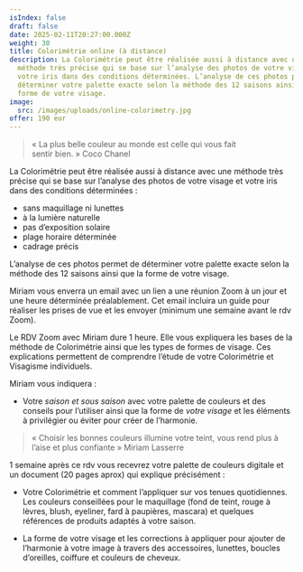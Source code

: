 ```yaml
---
isIndex: false
draft: false
date: 2025-02-11T20:27:00.000Z
weight: 30
title: Colorimétrie online (à distance)
description: La Colorimétrie peut être réalisée aussi à distance avec une
  méthode très précise qui se base sur l’analyse des photos de votre visage et
  votre iris dans des conditions déterminées. L’analyse de ces photos permet de
  déterminer votre palette exacte selon la méthode des 12 saisons ainsi que la
  forme de votre visage.
image:
  src: /images/uploads/online-colorimetry.jpg
offer: 190 eur
---
```

> « La plus belle couleur au monde est celle qui vous fait sentir bien. » Coco Chanel

La Colorimétrie peut être réalisée aussi à distance avec une méthode très précise qui se base sur l’analyse des photos de votre visage et votre iris dans des conditions déterminées :

* sans maquillage ni lunettes
* à la lumière naturelle
* pas d’exposition solaire
* plage horaire déterminée
* cadrage précis

L’analyse de ces photos permet de déterminer votre palette exacte selon la méthode des 12 saisons ainsi que la forme de votre visage.

Miriam vous enverra un email avec un lien a une réunion Zoom à un jour et une heure  déterminée préalablement. Cet email incluira un guide pour réaliser les prises de vue et les envoyer (minimum une semaine avant le rdv Zoom).

Le RDV Zoom avec Miriam dure 1 heure. Elle vous expliquera les bases de la méthode de Colorimétrie ainsi que les types de formes de visage. Ces explications permettent de comprendre l’étude de votre Colorimétrie et Visagisme individuels. 

Miriam vous indiquera :

* Votre *saison et sous saison* avec votre palette de couleurs et des conseils pour l’utiliser ainsi que la forme de *votre visage* et les éléments à privilégier ou éviter pour créer de l’harmonie.

> « Choisir les bonnes couleurs illumine votre teint, vous rend plus à l’aise et plus confiante » Miriam Lasserre

1 semaine après ce rdv vous recevrez votre palette de couleurs digitale et un document (20 pages aprox) qui explique précisément :

* Votre Colorimétrie et comment l’appliquer sur vos tenues quotidiennes. Les couleurs conseillées pour le maquillage (fond de teint, rouge à lèvres, blush, eyeliner, fard à paupières, mascara) et quelques références de produits adaptés à votre saison. 

* La forme de votre visage et les corrections à appliquer pour ajouter de l’harmonie à votre image à travers des accessoires, lunettes, boucles d’oreilles, coiffure et couleurs de cheveux.
